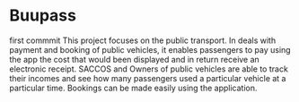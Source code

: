 # Buupass
first commmit
This project focuses on the public transport. In deals with payment and booking of public vehicles, it enables passengers to pay using the app the cost that would been displayed and 
in return receive an electronic receipt. SACCOS and Owners of public vehicles are able to track their incomes and see how many passengers used a particular vehicle at a particular time.
Bookings can be made easily using the application. 
